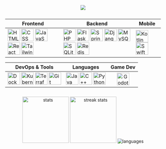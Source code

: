 <div align="center">
  <img src="https://profile-counter.glitch.me/noureddine-t/count.svg?" />
</div>

##

<div align="center">

| Frontend | Backend | Mobile |
|----------|---------|--------|
| <img src="https://cdn.jsdelivr.net/gh/devicons/devicon/icons/html5/html5-original.svg" height="40" alt="HTML logo"/> <img src="https://cdn.jsdelivr.net/gh/devicons/devicon/icons/css3/css3-original.svg" height="40" alt="CSS logo"/> <img src="https://cdn.jsdelivr.net/gh/devicons/devicon/icons/javascript/javascript-original.svg" height="40" alt="JavaScript logo"/> <img src="https://cdn.jsdelivr.net/gh/devicons/devicon/icons/react/react-original.svg" height="40" alt="React logo"/> <img src="https://cdn.jsdelivr.net/gh/devicons/devicon/icons/tailwindcss/tailwindcss-original.svg" height="40" alt="Tailwind CSS logo"/> | <img src="https://cdn.jsdelivr.net/gh/devicons/devicon/icons/php/php-original.svg" height="40" alt="PHP logo"/> <img src="https://cdn.jsdelivr.net/gh/devicons/devicon/icons/flask/flask-original.svg" height="40" alt="Flask logo"/> <img src="https://cdn.jsdelivr.net/gh/devicons/devicon/icons/spring/spring-original.svg" height="40" alt="Spring logo"/> <img src="https://cdn.jsdelivr.net/gh/devicons/devicon/icons/django/django-plain.svg" height="40" alt="Django logo"/> <img src="https://cdn.jsdelivr.net/gh/devicons/devicon/icons/mysql/mysql-original.svg" height="40" alt="MySQL logo"/> <img src="https://cdn.jsdelivr.net/gh/devicons/devicon/icons/sqlite/sqlite-original.svg" height="40" alt="SQLite logo"/> <img src="https://cdn.jsdelivr.net/gh/devicons/devicon/icons/redis/redis-original.svg" height="40" alt="Redis logo"/> | <img src="https://cdn.jsdelivr.net/gh/devicons/devicon/icons/kotlin/kotlin-original.svg" height="40" alt="Kotlin logo"/> <img src="https://cdn.jsdelivr.net/gh/devicons/devicon/icons/swift/swift-original.svg" height="40" alt="Swift logo"/> |

| DevOps & Tools | Languages | Game Dev |
|---------------|----------|----------|
| <img src="https://cdn.jsdelivr.net/gh/devicons/devicon/icons/docker/docker-original.svg" height="40" alt="Docker logo"/> <img src="https://cdn.jsdelivr.net/gh/devicons/devicon/icons/kubernetes/kubernetes-plain.svg" height="40" alt="Kubernetes logo"/> <img src="https://cdn.jsdelivr.net/gh/devicons/devicon/icons/terraform/terraform-original.svg" height="40" alt="Terraform logo"/> <img src="https://cdn.jsdelivr.net/gh/devicons/devicon/icons/git/git-original.svg" height="40" alt="Git logo"/> | <img src="https://cdn.jsdelivr.net/gh/devicons/devicon/icons/java/java-original.svg" height="40" alt="Java logo"/> <img src="https://cdn.jsdelivr.net/gh/devicons/devicon/icons/cplusplus/cplusplus-original.svg" height="40" alt="C++ logo"/> <img src="https://cdn.jsdelivr.net/gh/devicons/devicon/icons/python/python-original.svg" height="40" alt="Python logo"/> | <div align="center"><img src="https://cdn.jsdelivr.net/gh/devicons/devicon/icons/godot/godot-original.svg" height="40" alt="Godot logo"/></div> |

</div>

##

<div align="center">
  
  <img src="https://github-readme-stats.vercel.app/api?username=noureddine-t&show_icons=true&count_private=true&theme=dark&hide_border=true&cache_seconds=1800" height="150" alt="stats" />

  <img src="https://streak-stats.demolab.com?user=noureddine-t&mode=daily&theme=dark&hide_border=true&border_radius=5&cache_seconds=1800" height="150" alt="streak stats" />

  <img src="https://github-readme-stats.vercel.app/api/top-langs?username=noureddine-t&layout=compact&theme=dark&hide_border=true&langs_count=10&card_width=400&cache_seconds=1800" alt="languages" />
  
</div>
